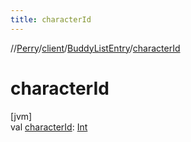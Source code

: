 ```yaml
---
title: characterId
---
```

//[Perry](../../../index.html)/[client](../index.html)/[BuddyListEntry](index.html)/[characterId](character-id.html)



# characterId



[jvm]\
val [characterId](character-id.html): [Int](https://kotlinlang.org/api/latest/jvm/stdlib/kotlin/-int/index.html)




